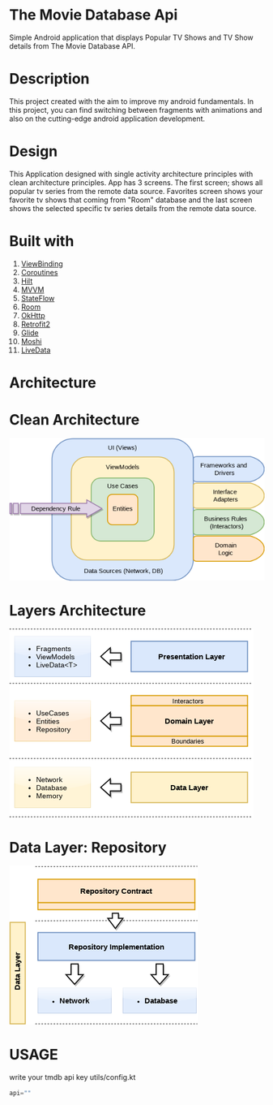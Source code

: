 # The Movie Database Api
 
Simple Android application that displays Popular TV Shows and TV Show details from The Movie Database API. 

# Description

This project created with the aim to improve my android fundamentals. In this project, you can find switching between fragments with animations and also on the cutting-edge android application development.

# Design

This Application designed with single activity architecture principles with clean architecture principles. App has 3 screens. The first screen; shows all popular tv series from the remote data source. Favorites screen shows your favorite tv shows that coming from "Room" database and the last screen shows the selected specific tv series details from the remote data source.

# Built with

1. [ViewBinding](https://developer.android.com/topic/libraries/view-binding)
2. [Coroutines](https://developer.android.com/kotlin/coroutines?gclsrc=aw.ds&&gclid=Cj0KCQjw9_mDBhCGARIsAN3PaFPjDxN-1WVXVDQtNX3nunAVvneQSMWxa6rAMitkT80NqruaNrH15bcaApJLEALw_wcB)
3. [Hilt](https://developer.android.com/training/dependency-injection/hilt-android)
4. [MVVM](https://developer.android.com/jetpack/guide?gclsrc=aw.ds&&gclid=Cj0KCQjw9_mDBhCGARIsAN3PaFMDd7Q9FSHR3xMlTqenPwtrh02SDz6w3wMZeuJUzq9LbvnEpr-X4XQaAoOLEALw_wcB)
5. [StateFlow](https://developer.android.com/kotlin/flow/stateflow-and-sharedflow)
6. [Room](https://developer.android.com/jetpack/androidx/releases/room?gclsrc=aw.ds&&gclid=Cj0KCQjw9_mDBhCGARIsAN3PaFMLKCMYAicAyUJZfINDpBhl1_519YPKTb5mGlcM0uLRLpY44_0nWpwaAqSREALw_wcB)
7. [OkHttp](https://square.github.io/okhttp/)
8. [Retrofit2](https://square.github.io/retrofit/)
9. [Glide](https://github.com/bumptech/glide )
10. [Moshi](https://github.com/square/moshi)
11. [LiveData](https://developer.android.com/topic/libraries/architecture/livedata)


# Architecture

# Clean Architecture
![architecture](/images/clean.png)

# Layers Architecture
![architecture](/images/clean2.png)

# Data Layer: Repository
![datalayer](/images/clean3.png)

# USAGE

write your tmdb api key utils/config.kt
```kotlin
api=""
```
